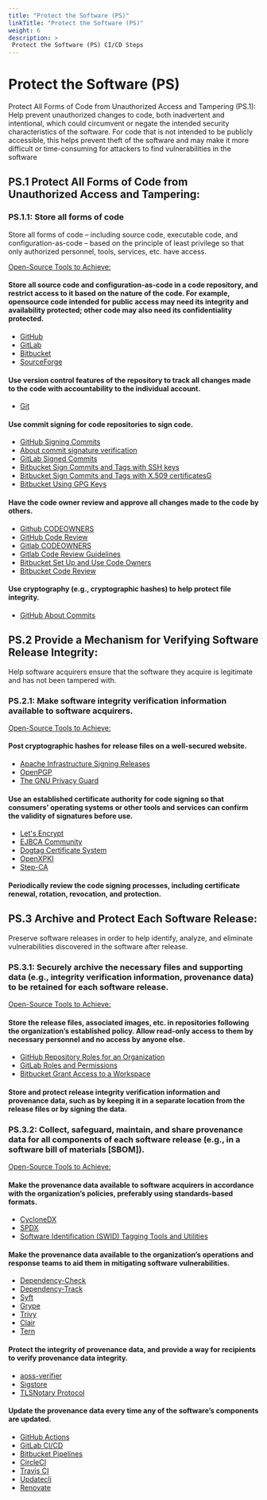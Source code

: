```yaml
---
title: "Protect the Software (PS)"
linkTitle: "Protect the Software (PS)"
weight: 6
description: >
 Protect the Software (PS) CI/CD Steps
---
```


# Protect the Software (PS)
Protect All Forms of Code from Unauthorized Access and Tampering (PS.1):
Help prevent unauthorized changes to code, both inadvertent and intentional, which could circumvent or negate the intended security characteristics of the software.
For code that is not intended to be publicly accessible, this helps prevent theft of the software and may make it more difficult or time-consuming for attackers to find vulnerabilities in the software

## PS.1 Protect All Forms of Code from Unauthorized Access and Tampering:

### PS.1.1: Store all forms of code
Store all forms of code – including source code, executable code, and configuration-as-code – based on the principle of least privilege so that only authorized personnel, tools, services, etc. have access.

<u>Open-Source Tools to Achieve:</u>

#### Store all source code and configuration-as-code in a code repository, and restrict access to it based on the nature of the code. For example, opensource code intended for public access may need its integrity and availability protected; other code may also need its confidentiality protected.

- [GitHub](https://github.com/)
- [GitLab](https://gitlab.com/)
- [Bitbucket](https://bitbucket.org/)
- [SourceForge](https://sourceforge.net/)


#### Use version control features of the repository to track all changes made to the code with accountability to the individual account.

- [Git](https://git-scm.com/)


#### Use commit signing for code repositories to sign code.

- [GitHub Signing Commits](https://docs.github.com/en/authentication/managing-commit-signature-verification/signing-commits)
- [About commit signature verification](https://docs.github.com/en/authentication/managing-commit-signature-verification/about-commit-signature-verification)
- [GitLab Signed Commits](https://docs.gitlab.com/user/project/repository/signed_commits/)
- [Bitbucket Sign Commits and Tags with SSH keys](https://confluence.atlassian.com/bitbucketserver/sign-commits-and-tags-with-ssh-keys-1305971205.html)
- [Bitbucket Sign Commits and Tags with X.509 certificatesG](https://confluence.atlassian.com/bitbucketserver/sign-commits-and-tags-with-x-509-certificates-1305971206.html)
- [Bitbucket Using GPG Keys](https://confluence.atlassian.com/bitbucketserver/using-gpg-keys-913477014.html)


#### Have the code owner review and approve all changes made to the code by others.

- [Github CODEOWNERS](https://docs.github.com/en/repositories/managing-your-repositorys-settings-and-features/customizing-your-repository/about-code-owners)
- [GitHub Code Review](https://github.com/features/code-review)
- [Gitlab CODEOWNERS](https://docs.gitlab.com/user/project/codeowners/)
- [Gitlab Code Review Guidelines](https://docs.gitlab.com/development/code_review/)
- [Bitbucket Set Up and Use Code Owners](https://support.atlassian.com/bitbucket-cloud/docs/set-up-and-use-code-owners/)
- [Bitbucket Code Review](https://www.atlassian.com/software/bitbucket/features/code-review)


#### Use cryptography (e.g., cryptographic hashes) to help protect file integrity.

- [GitHub About Commits](https://docs.github.com/en/pull-requests/committing-changes-to-your-project/creating-and-editing-commits/about-commits)


## PS.2 Provide a Mechanism for Verifying Software Release Integrity:
Help software acquirers ensure that the software they acquire is legitimate and has not been tampered with. 


### PS.2.1: Make software integrity verification information available to software acquirers. 

<u>Open-Source Tools to Achieve:</u>

#### Post cryptographic hashes for release files on a well-secured website.

- [Apache Infrastructure Signing Releases](https://infra.apache.org/release-signing.html)
- [OpenPGP](https://www.openpgp.org/)
- [The GNU Privacy Guard](https://www.gnupg.org/)


#### Use an established certificate authority for code signing so that consumers’ operating systems or other tools and services can confirm the validity of signatures before use. 

- [Let's Encrypt](https://letsencrypt.org/)
- [EJBCA Community](https://www.ejbca.org/)
- [Dogtag Certificate System](https://www.dogtagpki.org/)
- [OpenXPKI](https://www.openxpki.org/)
- [Step-CA](https://smallstep.com/product/team/devops/index.html)


#### Periodically review the code signing processes, including certificate renewal, rotation, revocation, and protection. 


## PS.3 Archive and Protect Each Software Release:
Preserve software releases in order to help identify, analyze, and eliminate vulnerabilities discovered in the software after release.

### PS.3.1: Securely archive the necessary files and supporting data (e.g., integrity verification information, provenance data) to be retained for each software release. 

<u>Open-Source Tools to Achieve:</u>

#### Store the release files, associated images, etc. in repositories following the organization’s established policy. Allow read-only access to them by necessary personnel and no access by anyone else. 

- [GitHub Repository Roles for an Organization](https://docs.github.com/en/organizations/managing-user-access-to-your-organizations-repositories/managing-repository-roles/repository-roles-for-an-organization)
- [GitLab Roles and Permissions](https://docs.gitlab.com/user/permissions/)
- [Bitbucket Grant Access to a Workspace](https://support.atlassian.com/bitbucket-cloud/docs/grant-access-to-a-workspace/)

#### Store and protect release integrity verification information and provenance data, such as by keeping it in a separate location from the release files or by signing the data. 


### PS.3.2: Collect, safeguard, maintain, and share provenance data for all components of each software release (e.g., in a software bill of materials [SBOM]). 

<u>Open-Source Tools to Achieve:</u>

#### Make the provenance data available to software acquirers in accordance with the organization’s policies, preferably using standards-based formats.

- [CycloneDX](https://cyclonedx.org/)
- [SPDX](https://spdx.dev/)
- [Software Identification (SWID) Tagging Tools and Utilities](https://github.com/usnistgov/swid-tools)

#### Make the provenance data available to the organization’s operations and response teams to aid them in mitigating software vulnerabilities.
- [Dependency-Check](https://owasp.org/www-project-dependency-check/)
- [Dependency-Track](https://dependencytrack.org/)
- [Syft](https://github.com/anchore/syft)
- [Grype](https://github.com/anchore/grype)
- [Trivy](https://trivy.dev/latest/)
- [Clair](https://clairproject.org/)
- [Tern](https://github.com/tern-tools/tern)

#### Protect the integrity of provenance data, and provide a way for recipients to verify provenance data integrity. 

- [aoss-verifier](https://github.com/google/aoss-verifier)
- [Sigstore](https://sigstore.dev/)
- [TLSNotary Protocol](https://docs.tlsnotary.org/)

#### Update the provenance data every time any of the software’s components are updated. 

- [GitHub Actions](https://docs.github.com/en/actions)
- [GitLab CI/CD](https://docs.gitlab.com/ci/)
- [Bitbucket Pipelines](https://www.atlassian.com/software/bitbucket/features/pipelines)
- [CircleCI](https://circleci.com/)
- [Travis CI](https://travis-ci.org/)
- [Updatecli](https://www.updatecli.io/)
- [Renovate](https://www.mend.io/renovate/)
